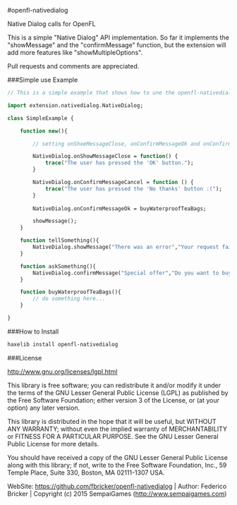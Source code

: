 #openfl-nativedialog

Native Dialog calls for OpenFL

This is a simple "Native Dialog" API implementation. So far it implements the "showMessage" and the "confirmMessage" function, but the extension will add more features like "showMultipleOptions".

Pull requests and comments are appreciated.

###Simple use Example

```haxe
// This is a simple example that shows how to une the openfl-nativedialog extension.

import extension.nativedialog.NativeDialog;

class SimpleExample {

	function new(){

		// setting onShoeMessageClose, onConfirmMessageOk and onConfirmMessageCancel is optional.

		NativeDialog.onShowMessageClose = function() { 
			trace("The user has pressed the 'OK' button.");
		}

		NativeDialog.onConfirmMessageCancel = function () {
			trace("The user has pressed the 'No thanks' button :(");
		}
		
		NativeDialog.onConfirmMessageOk = buyWaterproofTeaBags;

		showMessage();
	}

	function tellSomething(){
		NativeDialog.showMessage("There was an error","Your request failed. Please check your internet conenction and try again.", "OK");
	}

	function askSomething(){
		NativeDialog.confirmMessage("Special offer","Do you want to buy some waterproof tea bags?", "Yes!", "No thanks");
	}

	function buyWaterproofTeaBags(){
		// do something here...
	}

}

```

###How to Install

```bash
haxelib install openfl-nativedialog
```

###License

http://www.gnu.org/licenses/lgpl.html

This library is free software; you can redistribute it and/or
modify it under the terms of the GNU Lesser General Public
License (LGPL) as published by the Free Software Foundation; either
version 3 of the License, or (at your option) any later version.
  
This library is distributed in the hope that it will be useful,
but WITHOUT ANY WARRANTY; without even the implied warranty of
MERCHANTABILITY or FITNESS FOR A PARTICULAR PURPOSE. See the GNU
Lesser General Public License for more details.
  
You should have received a copy of the GNU Lesser General Public
License along with this library; if not, write to the Free Software
Foundation, Inc., 59 Temple Place, Suite 330, Boston, MA 02111-1307 USA.


WebSite: https://github.com/fbricker/openfl-nativedialog | Author: Federico Bricker | Copyright (c) 2015 SempaiGames (http://www.sempaigames.com)
